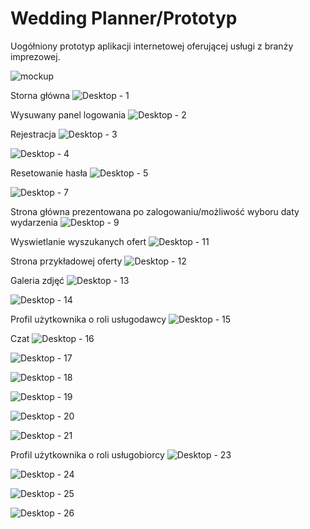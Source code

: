 # Wedding Planner/Prototyp

Uogółniony prototyp aplikacji internetowej oferującej usługi z branży imprezowej.

![mockup](https://user-images.githubusercontent.com/79640332/159271644-82b57e2a-b0ef-44ec-a4da-5286c6ffce1d.png)

Storna główna
![Desktop - 1](https://user-images.githubusercontent.com/79640332/159271774-b2bb4ecd-8311-44b1-9acb-0758af2ed85f.png)

Wysuwany panel logowania
![Desktop - 2](https://user-images.githubusercontent.com/79640332/159271793-6c226e4c-99ea-4178-be41-5e065af2d3f5.png)

Rejestracja
![Desktop - 3](https://user-images.githubusercontent.com/79640332/159271804-8bd5a504-5e72-421a-b047-2d3a09d8633c.png)

![Desktop - 4](https://user-images.githubusercontent.com/79640332/159271814-5c6b06da-8f81-462d-9351-e55ef1f07104.png)

Resetowanie hasła
![Desktop - 5](https://user-images.githubusercontent.com/79640332/159271837-f4babe74-f813-4729-9e77-84a7cafddd7d.png)

![Desktop - 7](https://user-images.githubusercontent.com/79640332/159271849-48beb9c2-d63f-46f1-8129-0e378a190015.png)

Strona główna prezentowana po zalogowaniu/możliwość wyboru daty wydarzenia
![Desktop - 9](https://user-images.githubusercontent.com/79640332/159271915-55124924-24b1-47c7-b4fd-3e5769967f13.png)

Wyswietlanie wyszukanych ofert
![Desktop - 11](https://user-images.githubusercontent.com/79640332/159271930-6942033d-3f40-4fe1-a33e-1a01614c9392.png)

Strona przykładowej oferty
![Desktop - 12](https://user-images.githubusercontent.com/79640332/159271943-1a215486-6021-48df-aabd-53d1d692a49c.png)

Galeria zdjęć 
![Desktop - 13](https://user-images.githubusercontent.com/79640332/159271990-858bae1b-f408-4afe-97af-25f03729ab9c.png)

![Desktop - 14](https://user-images.githubusercontent.com/79640332/159272005-7f0025d6-3a6b-404f-9d3c-39f357b4d30d.png)

Profil użytkownika o roli usługodawcy 
![Desktop - 15](https://user-images.githubusercontent.com/79640332/159272038-d778fa12-e71b-4932-b88c-7943691a7435.png)

Czat
![Desktop - 16](https://user-images.githubusercontent.com/79640332/159272152-c9a8499b-9381-4306-94e0-30fb3d6cab03.png)

![Desktop - 17](https://user-images.githubusercontent.com/79640332/159272186-a2986fa2-4a53-4fbd-91b6-a94274eac473.png)

![Desktop - 18](https://user-images.githubusercontent.com/79640332/159272205-250c49c8-a929-4d2f-a0dd-ee52469f269a.png)

![Desktop - 19](https://user-images.githubusercontent.com/79640332/159272227-1006d9e1-7486-4abb-badb-4ee8958291b9.png)

![Desktop - 20](https://user-images.githubusercontent.com/79640332/159272245-7c9ace11-086a-4269-984d-25450af7e879.png)

![Desktop - 21](https://user-images.githubusercontent.com/79640332/159272277-cb69f19d-230d-4aac-b8aa-22fa2597d2fb.png)

Profil użytkownika o roli usługobiorcy 
![Desktop - 23](https://user-images.githubusercontent.com/79640332/159272294-96b0b2bc-a03c-465a-a568-cedb5c6fd84d.png)

![Desktop - 24](https://user-images.githubusercontent.com/79640332/159272326-d8333fc9-9834-4fd1-94ff-e091143c583b.png)

![Desktop - 25](https://user-images.githubusercontent.com/79640332/159272352-ac45da6d-f3c6-43ef-8677-15b66f9119be.png)

![Desktop - 26](https://user-images.githubusercontent.com/79640332/159272362-c3fb12f8-c1a8-4d33-bb88-26cc26db108f.png)
